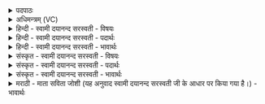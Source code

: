 <details><summary>पदपाठः</summary>

न॒वभि॒रिति॑ न॒वऽभिः॑। अ॒स्तु॒व॒त॒। पि॒तरः॑। अ॒सृ॒ज्य॒न्त॒। अदि॑तिः। अधि॑प॒त्नीत्यधि॑ऽपत्नी। आ॒सी॒त्। ए॒का॒द॒शभि॒रित्ये॑काऽद॒शभिः॑। अ॒स्तु॒व॒त॒। ऋ॒तवः॑। अ॒सृ॒ज्य॒न्त॒। आ॒र्त्त॒वाः। अधि॑पतय॒ इत्यधि॑ऽपतयः। आ॒स॒न्। त्र॒यो॒द॒शभि॒रिति॑ त्रयोद॒शऽभिः॑। अ॒स्तु॒व॒त॒। मासाः॑। अ॒सृ॒ज्य॒न्त॒। सं॒व॒त्स॒रः। अधि॑पति॒रित्यधि॑ऽपतिः। आ॒सी॒त्। प॒ञ्च॒द॒शभि॒रिति॑ पञ्चऽद॒शभिः॑। अ॒स्तु॒व॒त॒। क्ष॒त्रम्। अ॒सृ॒ज्य॒त॒। इन्द्रः॑। अधि॑पति॒रित्यधि॑पतिः। आ॒सी॒त्। स॒प्त॒द॒शभि॒रिति॑ सप्तऽद॒शभिः॑। अ॒स्तु॒व॒त॒। ग्रा॒म्याः। प॒शवः॑। अ॒सृ॒ज्य॒न्त॒। बृह॒स्पतिः॑। अधि॑पति॒रित्यधि॑ऽपतिः। आ॒सी॒त्। २९।
</details>

<details><summary>अधिमन्त्रम् (VC)</summary>

- ईश्वरो देवता
- विश्वदेव ऋषिः
- आर्षी त्रिष्टुप्, ब्रह्मी जगती
- धैवतः, निषादः
</details>

<details><summary>हिन्दी - स्वामी दयानन्द सरस्वती - विषयः</summary>

फिर वह जगत् का रचनेवाला कैसा है, इस विषय का उपदेश अगले मन्त्र में किया है ॥
</details>

<details><summary>हिन्दी - स्वामी दयानन्द सरस्वती - पदार्थः</summary>

पदार्थान्वयभाषाः -  हे मनुष्यो ! तुम लोग जिस ने (पितरः) रक्षक मनुष्य (असृज्यन्त) उत्पन्न किये हैं, जहाँ (अदितिः) रक्षा के योग्य (अधिपत्नी) अत्यन्त रक्षक माता (आसीत्) होवे, उस परमात्मा की (नवभिः) नव प्राणों से (अस्तुवत) गुण प्रशंसा करो, जिस ने (ऋतवः) वसन्त आदि ऋतु (असृज्यन्त) रचे हैं, जहाँ (आर्त्तवाः) उन-उन ऋतुओं के गुण (अधिपतयः) अपने-अपने विषय में अधिकारी (आसन्) होते हैं, उस की (एकादशभिः) दश प्राणों और ग्यारहवें आत्मा से (अस्तुवत) स्तुति करो, जिस ने (मासाः) चैत्रादि बारह महीने (असृज्यन्त) रचे हैं, (पञ्चदशभिः) पन्द्रह तिथियों के सहित (संवत्सरः) संवत्सर (अधिपतिः) सब काल का अधिकारी रचा (आसीत्) है, उस की (त्रयोदशभिः) दश प्राण, ग्यारहवाँ जीवात्मा और दो प्रतिष्ठाओं से (अस्तुवत) स्तुति करो, जिन से (इन्द्रः) परम सम्पत्ति का हेतु सूर्य्य (अधिपतिः) अधिष्ठाता उत्पन्न किया (आसीत्) है, जिसने (क्षत्रम्) राज्य वा क्षत्रियकुल को (असृज्यत) रचा है, उस को (सप्तदशभिः) दश पाँव की अंगुली, दो जंघा, दो जानु, दो प्रतिष्ठा और एक नाभि से ऊपर का अङ्ग−इन सत्रहों से (अस्तुवत) स्तुति करो, जिस ने (बृहस्पतिः) बड़े-बड़े पदार्थों का रक्षक वैश्य (अधिपतिः) अधिकारी रचा (आसीत्) है और (ग्राम्याः) ग्राम के (पशवः) गौ आदि पशु (असृज्यन्त) रचे हैं, उस परमेश्वर की पूर्वोक्त सब पदार्थों से युक्त होके (अस्तुवत) स्तुति करो ॥२९ ॥
</details>

<details><summary>हिन्दी - स्वामी दयानन्द सरस्वती - भावार्थः</summary>

भावार्थभाषाः -  हे मनुष्यो ! आप लोग जिसने ऋतु आदि प्रजा के रक्षक और रक्षा के योग्य पदार्थ इस जगत् में रचे हैं और जिसने काल के विभाग करनेवाले सूर्य्य आदि पदार्थ रचे हैं, उस परमेश्वर की उपासना करो ॥२९ ॥
</details>

<details><summary>संस्कृत - स्वामी दयानन्द सरस्वती - विषयः</summary>

पुनः स जगत्स्रष्टा किंभूत इत्याह ॥
</details>

<details><summary>संस्कृत - स्वामी दयानन्द सरस्वती - पदार्थः</summary>

पदार्थान्वयभाषाः -  हे मनुष्याः ! यूयं येन पितरोऽसृज्यन्त यत्राधिपत्न्यदितिरासीत् तं यूयं नवभिरस्तुवत। येनर्त्तवोऽसृज्यन्त, यत्रार्त्तवा अधिपतय आसंस्तमेकादशभिरस्तुवत। येन मासा असृज्यन्त, पञ्चदशभिः संवत्सरोऽधिपतिः सृष्ट आसीत् त्रयोदशभिरस्तुवत। यत्रेन्द्रोऽधिपतिरासीद्येन क्षत्रमसृज्यत, तं सप्तदशभिरस्तुवत। येन बृहस्पतिरधिपतिः सृष्ट आसीद्, ग्राम्याः पशवोऽसृज्यन्त तं परमेश्वरं सप्तदशभिरस्तुवत ॥२९ ॥
</details>

<details><summary>संस्कृत - स्वामी दयानन्द सरस्वती - भावार्थः</summary>

भावार्थभाषाः -  हे मनुष्याः ! भवन्तो येन ऋत्वादयः प्रजापालका निर्मिताः पाल्याश्च, येन कालनिर्मापकाः सूर्य्यादयः सर्वे पदार्थाः सृष्टास्तं परमात्मानमुपासीरन् ॥२९ ॥
</details>

<details><summary>मराठी - माता सविता जोशी (यह अनुवाद स्वामी दयानन्द सरस्वती जी के आधार पर किया गया है।) - भावार्थः</summary>

भावार्थभाषाः -  हे माणसांनो ! ज्याने कलविभाजन करणारे सूर्य इत्यादी पदार्थ निर्माण केलेले आहेत त्या परमेश्वराची उपासना करा.
</details>
